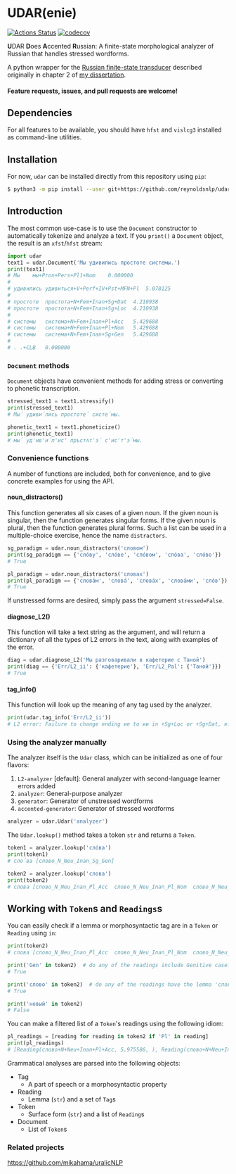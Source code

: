 # UDAR(enie)

[![Actions Status](https://github.com/reynoldsnlp/udar/workflows/pytest/badge.svg)](https://github.com/reynoldsnlp/udar/actions)
[![codecov](https://codecov.io/gh/reynoldsnlp/udar/branch/master/graph/badge.svg)](https://codecov.io/gh/reynoldsnlp/udar)

**U**DAR **D**oes **A**ccented **R**ussian: A finite-state morphological
analyzer of Russian that handles stressed wordforms.

A python wrapper for the [Russian finite-state
transducer](https://victorio.uit.no/langtech/trunk/langs/rus/) described
originally in chapter 2 of [my dissertation](http://hdl.handle.net/10037/9685).

#### Feature requests, issues, and pull requests are welcome!

## Dependencies

For all features to be available, you should have `hfst` and `vislcg3`
installed as command-line utilities.

## Installation

For now, `udar` can be installed directly from this repository using `pip`:

```bash
$ python3 -m pip install --user git+https://github.com/reynoldsnlp/udar
```

## Introduction

The most common use-case is to use the `Document` constructor to automatically
tokenize and analyze a text. If you `print()` a `Document` object, the result
is an `xfst`/`hfst` stream:

```python
import udar
text1 = udar.Document('Мы удивились простоте системы.')
print(text1)
# Мы	мы+Pron+Pers+Pl1+Nom	0.000000
# 
# удивились	удивиться+V+Perf+IV+Pst+MFN+Pl	5.078125
# 
# простоте	простота+N+Fem+Inan+Sg+Dat	4.210938
# простоте	простота+N+Fem+Inan+Sg+Loc	4.210938
# 
# системы	система+N+Fem+Inan+Pl+Acc	5.429688
# системы	система+N+Fem+Inan+Pl+Nom	5.429688
# системы	система+N+Fem+Inan+Sg+Gen	5.429688
# 
# .	.+CLB	0.000000
```

### `Document` methods

`Document` objects have convenient methods for adding stress or converting to
phonetic transcription.

```python
stressed_text1 = text1.stressify()
print(stressed_text1)
# Мы́ удиви́лись простоте́ систе́мы.

phonetic_text1 = text1.phoneticize()
print(phonetic_text1)
# мы́ уд'ив'и́л'ис' пръстʌт'э́ с'ис'т'э́мы.
```

### Convenience functions

A number of functions are included, both for convenience, and to give concrete
examples for using the API.

#### noun\_distractors()

This function generates all six cases of a given noun. If the given noun is
singular, then the function generates singular forms. If the given noun is
plural, then the function generates plural forms. Such a list can be used in a
multiple-choice exercise, hence the name `distractors`.

```python
sg_paradigm = udar.noun_distractors('словом')
print(sg_paradigm == {'сло́ву', 'сло́ве', 'сло́вом', 'сло́ва', 'сло́во'})
# True

pl_paradigm = udar.noun_distractors('словах')
print(pl_paradigm == {'слова́м', 'слова́', 'слова́х', 'слова́ми', 'сло́в'})
# True
```

If unstressed forms are desired, simply pass the argument `stressed=False`.

#### diagnose\_L2()

This function will take a text string as the argument, and will return a
dictionary of all the types of L2 errors in the text, along with examples of
the error.

```python
diag = udar.diagnose_L2('Мы разговаривали в кафетерие с Таной')
print(diag == {'Err/L2_ii': {'кафетерие'}, 'Err/L2_Pal': {'Таной'}})
# True
```

#### tag\_info()

This function will look up the meaning of any tag used by the analyzer.

```python
print(udar.tag_info('Err/L2_ii'))
# L2 error: Failure to change ending ие to ии in +Sg+Loc or +Sg+Dat, e.g. к Марие, о кафетерие, о знание
```

### Using the analyzer manually

The analyzer itself is the `Udar` class, which can be initialized as one of
four flavors:

1. `L2-analyzer` [default]: General analyzer with second-language learner
   errors added
1. `analyzer`: General-purpose analyzer
1. `generator`: Generator of unstressed wordforms
1. `accented-generator`: Generator of stressed wordforms

```python
analyzer = udar.Udar('analyzer')
```

The `Udar.lookup()` method takes a token `str` and returns a `Token`.

```python
token1 = analyzer.lookup('сло́ва')
print(token1)
# сло́ва [слово_N_Neu_Inan_Sg_Gen]

token2 = analyzer.lookup('слова')
print(token2)
# слова [слово_N_Neu_Inan_Pl_Acc  слово_N_Neu_Inan_Pl_Nom  слово_N_Neu_Inan_Sg_Gen]
```

## Working with `Token`s and `Readings`s

You can easily check if a lemma or morphosyntactic tag are in a `Token` or
`Reading` using `in`:
 
```python
print(token2)
# слова [слово_N_Neu_Inan_Pl_Acc  слово_N_Neu_Inan_Pl_Nom  слово_N_Neu_Inan_Sg_Gen]

print('Gen' in token2)  # do any of the readings include Genitive case?
# True

print('слово' in token2)  # do any of the readings have the lemma 'слово'?
# True

print('новый' in token2)
# False
```

You can make a filtered list of a `Token`'s readings using the following idiom:

```python
pl_readings = [reading for reading in token2 if 'Pl' in reading]
print(pl_readings)
# [Reading(слово+N+Neu+Inan+Pl+Acc, 5.975586, ), Reading(слово+N+Neu+Inan+Pl+Nom, 5.975586, )]
```

Grammatical analyses are parsed into the following objects:

* Tag
    * A part of speech or a morphosyntactic property
* Reading
    * Lemma (`str`) and a set of `Tag`s
* Token
    * Surface form (`str`) and a list of `Reading`s
* Document
    * List of `Token`s

### Related projects

https://github.com/mikahama/uralicNLP
